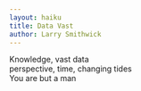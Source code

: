 ```yaml
---
layout: haiku
title: Data Vast
author: Larry Smithwick
---
```


Knowledge, vast data <br>
perspective, time, changing tides <br>
You are but a man <br>